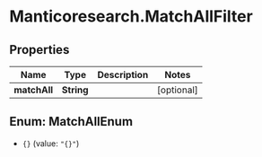 # Manticoresearch.MatchAllFilter

## Properties

Name | Type | Description | Notes
------------ | ------------- | ------------- | -------------
**matchAll** | **String** |  | [optional] 



## Enum: MatchAllEnum


* `{}` (value: `"{}"`)




